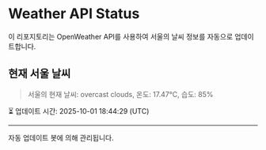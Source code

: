 
# Weather API Status

이 리포지토리는 OpenWeather API를 사용하여 서울의 날씨 정보를 자동으로 업데이트합니다.

## 현재 서울 날씨
> 서울의 현재 날씨: overcast clouds, 온도: 17.47°C, 습도: 85%

⏳ 업데이트 시간: 2025-10-01 18:44:29 (UTC)

---
자동 업데이트 봇에 의해 관리됩니다.
